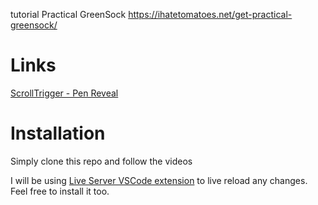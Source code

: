 tutorial 
Practical GreenSock
https://ihatetomatoes.net/get-practical-greensock/


# Links 

[ScrollTrigger - Pen Reveal](https://ihatetomatoes.net/store/)

# Installation

Simply clone this repo and follow the videos

I will be using [Live Server VSCode extension](https://marketplace.visualstudio.com/items?itemName=ritwickdey.LiveServer) to live reload any changes. Feel free to install it too.
